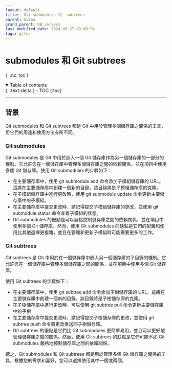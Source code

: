 ```yaml
---
layout: default
title:  Git submodules 和  subtrees
parent: Gitea
grand_parent: DB_servers
last_modified_date: 2024-06-27 09:00:54
tags: gitea
---
```


#  submodules 和 Git subtrees

{: .no_toc }

<details open markdown="block">
  <summary>
    Table of contents
  </summary>
  {: .text-delta }
- TOC
{:toc}
</details>

---

## 背景

Git submodules 和 Git subtrees 都是 Git 中用於管理多個儲存庫之關係的工具，但它們的用途和使用方法有所不同。

### Git submodules

Git submodules 是 Git 中用於嵌入一個 Git 儲存庫作為另一個儲存庫的一部分的機制。它允許您在一個儲存庫中管理多個儲存庫之間的依賴關係，並在項目中使用多個 Git 儲存庫。使用 Git submodules 的步驟如下：

- 在主要儲存庫中，使用 git submodule add 命令添加子模組儲存庫的 URL。這將在主要儲存庫中創建一個新的目錄，該目錄將是子模組儲存庫的克隆。
- 在子模組儲存庫中進行更改時，使用 git submodule update 命令更新主要儲存庫中的子模組。
- 在主要儲存庫中提交更改時，請記得提交子模組儲存庫的更改，並使用 git submodule status 命令查看子模組的狀態。
- Git submodules 的優點是可以嚴格控制儲存庫之間的依賴關係，並在項目中使用多個 Git 儲存庫。然而，使用 Git submodules 的缺點是它們的配置和使用比其他選擇更複雜，並且在管理和更新子模組時可能需要更多的工作。

### Git subtrees

Git subtrees 是 Git 中用於在一個儲存庫中嵌入另一個儲存庫的子目錄的機制。它允許您在一個儲存庫中管理多個儲存庫之間的關係，並在項目中使用多個 Git 儲存庫。

使用 Git subtrees 的步驟如下：

- 在主要儲存庫中，使用 git subtree add 命令添加子樹儲存庫的 URL。這將在主要儲存庫中創建一個新的目錄，該目錄將是子樹儲存庫的克隆。
- 在子樹儲存庫中進行更改時，可以使用 git subtree pull 命令更新主要儲存庫中的子樹
- 在主要儲存庫中提交更改時，請記得提交子樹儲存庫的更改，並使用 git subtree push 命令將更改推送回子樹儲存庫。
- Git subtrees 的優點是它們比 Git submodules 更簡單易用，並且可以更好地管理儲存庫之間的關係。然而，使用 Git subtrees 的缺點是它們可能不如 Git submodules 嚴格地控制儲存庫之間的依賴關係。

總之，Git submodules 和 Git subtrees 都是用於管理多個 Git 儲存庫之關係的工具，根據您的需求和喜好，您可以選擇使用其中一個或兩個。